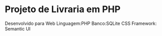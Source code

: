 # Projeto de Livraria em PHP
Desenvolvido para Web
Linguagem:PHP
Banco:SQLite
CSS Framework: Semantic UI